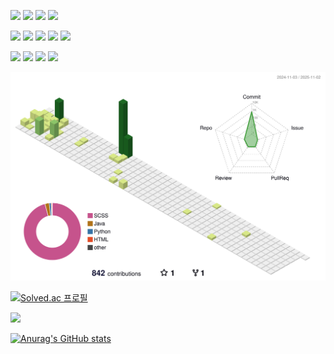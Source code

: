 <img src="https://img.shields.io/badge/Java-007396?style=flat-square&logo=OpenJDK&logoColor=white"/></a>
<img src="https://img.shields.io/badge/JavaScript-F7DF1E?style=flat-square&logo=javascript&logoColor=white"/></a>
<img src="https://img.shields.io/badge/Python-3776AB?style=flat-square&logo=python&logoColor=white"/></a>
<img src="https://img.shields.io/badge/Spring Boot-6DB33F?style=flat-square&logo=Spring Boot&logoColor=white"/></a>

<img src="https://img.shields.io/badge/MySQL-4479A1?style=flat-square&logo=MySQL&logoColor=white"/></a>
<img src="https://img.shields.io/badge/MariaDB-003545?style=flat-square&logo=Mariadb&logoColor=white"/></a>
<img src="https://img.shields.io/badge/RabbitMQ-FF6600?style=flat-square&logo=rabbitmq&logoColor=white"/></a>
<img src="https://img.shields.io/badge/Apache Kafka-FFCD00?style=flat-square&logo=apachekafka&logoColor=white"/></a>
<img src="https://img.shields.io/badge/Redis-FF4438?style=flat-square&logo=redis&logoColor=white"/></a>

<img src="https://img.shields.io/badge/OpenTelemetry-000000?style=flat-square&logo=opentelemetry&logoColor=white"/></a>
<img src="https://img.shields.io/badge/Docker-2496ED?style=flat-square&logo=docker&logoColor=white"/></a>
<img src="https://img.shields.io/badge/Jenkins-D24939?style=flat-square&logo=jenkins&logoColor=white"/></a>
<img src="https://img.shields.io/badge/Amazon Web Services-232F3E?style=flat-square&logo=amazonwebservices&logoColor=white"/></a>

![](./profile-3d-contrib/profile-green-animate.svg)

[![Solved.ac
프로필](http://mazassumnida.wtf/api/v2/generate_badge?boj=syk2158)](https://solved.ac/syk2158)

  <img src="http://mazandi.herokuapp.com/api?handle=syk2158&theme=warm"/>

  [![Anurag's GitHub stats](https://github-readme-stats.vercel.app/api?username=KimDohaAcc&theme=vue&show_icons=true)](https://github.com/KimDohaAcc/github-readme-stats)

